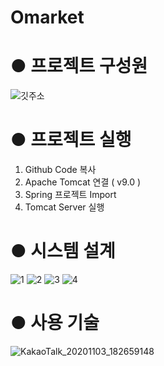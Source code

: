 # Omarket

# ● 프로젝트 구성원
  ![깃주소](https://user-images.githubusercontent.com/67405333/97968033-71eba000-1e01-11eb-99eb-b3187a1062e6.JPG)

# ● 프로젝트 실행
  1. Github Code 복사
  2. Apache Tomcat 연결 ( v9.0 )
  3. Spring 프로젝트 Import
  4. Tomcat Server 실행

# ● 시스템 설계
![1](https://user-images.githubusercontent.com/67405333/97967369-78c5e300-1e00-11eb-8b7b-181c522f7b04.JPG)
![2](https://user-images.githubusercontent.com/67405333/97967373-795e7980-1e00-11eb-8964-f1e02f087be7.JPG)
![3](https://user-images.githubusercontent.com/67405333/97967375-7a8fa680-1e00-11eb-82ba-1a25fc5c827b.JPG)
![4](https://user-images.githubusercontent.com/67405333/97967379-7bc0d380-1e00-11eb-91be-ed4b18d7e487.JPG)

# ● 사용 기술
![KakaoTalk_20201103_182659148](https://user-images.githubusercontent.com/67405333/97968613-40bf9f80-1e02-11eb-93a2-629fbb47a407.png)


